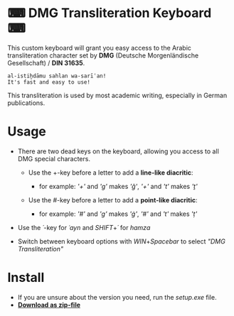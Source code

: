 # ⌨ DMG Transliteration Keyboard ⌨

This custom keyboard will grant you easy access to the Arabic transliteration character set by **DMG** (Deutsche Morgenländische Gesellschaft) / **DIN 31635**.

	al-istiḫdāmu sahlan wa-sarīʿan!
	It's fast and easy to use!

This transliteration is used by most academic writing, especially in German publications.


# Usage

- There are two dead keys on the keyboard, allowing you access to all DMG special characters.

	- Use the +-key before a letter to add a **line-like diacritic**:
		- for example: *'+'* and *'g'* makes *'ǧ'*, *'+'* and *'t'* makes *'ṯ'*
	
	- Use the #-key before a letter to add a **point-like diacritic**:
		- for example: *'#'* and *'g'* makes *'ġ'*, *'#'* and *'t'* makes *'ṭ'*

- Use the *´*-key for *ʿayn* and *SHIFT*+*´* for *hamza*

- Switch between keyboard options with *WIN*+*Spacebar* to select *"DMG Transliteration"*


# Install

- If you are unsure about the version you need, run the *setup.exe* file.
- [**Download as zip-file**](https://github.com/neezr/DMG-Transliteration-Keyboard/archive/refs/heads/main.zip)
